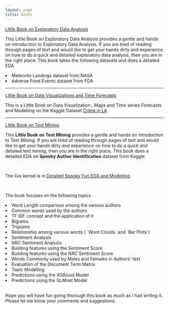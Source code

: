 ```yaml
---
layout: page
title: Books
---
```


<div class="message">
<a href="https://ambarishg.github.io/public/LittleBookEDA/">Little Book on Exploratory Data Analysis</a>
<br>

This Little Book on Exploratory Data Analysis provides a gentle and hands on introduction to Exploratory Data Analysis. If you are tired of reading through pages of text and would like to get your hands dirty and experience on how to do a quick and detailed exploratory data analysis, then you are in the right place. This book takes the following datasets and does a detailed EDA

<li>Meteorite Landings dataset from NASA</li>

<li>Adverse Food Events dataset from FDA</li>

</div>

<hr>
<div class="message">
<a href="https://ambarishg.github.io/public/LittleBookDataViz/">Little Book on Data Visualizations and Time Forecasts</a>
<br>

This is a Little Book on Data Visualization , Maps and Time series Forecasts and Modelling on the Kaggle Dataset <a href="https://www.kaggle.com/cityofLA/crime-in-los-angeles">Crime in LA </a>

</div>

<hr>

<div class="message">
<a href="https://ambarishg.github.io/public/LittleBookTextMining/">Little Book on Text Mining</a>

<br>

This <b>Little Book on Text Mining</b> provides a gentle and hands on introduction to Text Mining. If you are tired of reading through pages of text and would like to get your hands dirty and experience on how to do a quick and detailed text mining, then  you are in the right place. This book does a detailed EDA on <b>Spooky Author Identification</b> dataset from Kaggle.              

<br>

The live kernel is in <a href ="https://www.kaggle.com/ambarish/detailed-spooky-fun-eda-and-modelling">Detailed Spooky Fun EDA and Modelling</a>                    

<br>

The book focuses on the following topics               

<li> Word Length comparison among the various authors</li>            

<li> Common words used by the authors</li>         

<li> TF IDF concept and the application of it</li>             

<li> Bigrams</li>                       

<li> Trigrams</li>                    

<li> Relationship among various words    ( `Word Clouds` and `Bar Plots`)  </li>                
 
<li> Sentiment Analysis</li>                            

<li> NRC Sentiment Analysis  </li>                     

<li> Building features using the Sentiment Score </li>                          

<li> Building features using the NRC Sentiment Score  </li>                        

<li> Words Commonly used by Males and Females in Authors' text   </li>                

<li> Evaluation of the Document Term Matrix</li>                  

<li>  Topic Modelling</li>     

<li> Predictions using the XGBoost Model </li>               

<li> Predictions using the GLMnet Model</li>          

<br>

Hope you will have fun going thorough this book as much as I had writing it.               
Please let me know your comments and suggestions.                      

<br>

</div>



